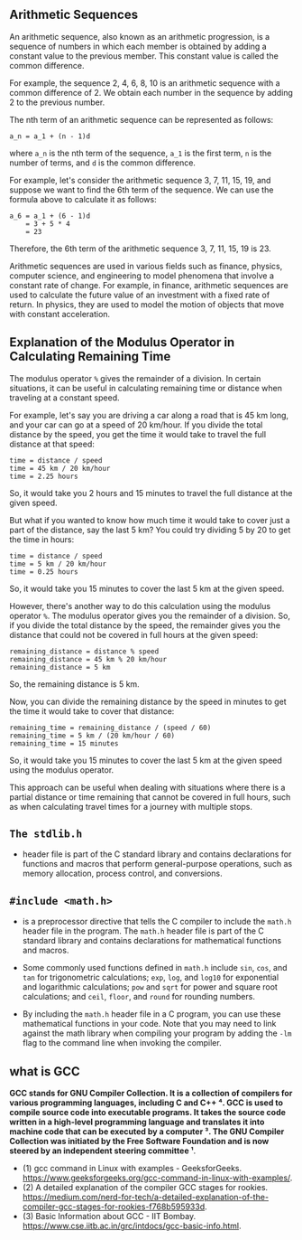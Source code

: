 ## Arithmetic Sequences

An arithmetic sequence, also known as an arithmetic progression, is a sequence of numbers in which each member is obtained by adding a constant value to the previous member. This constant value is called the common difference.

For example, the sequence 2, 4, 6, 8, 10 is an arithmetic sequence with a common difference of 2. We obtain each number in the sequence by adding 2 to the previous number.

The nth term of an arithmetic sequence can be represented as follows: 

```
a_n = a_1 + (n - 1)d
```

where `a_n` is the nth term of the sequence, `a_1` is the first term, `n` is the number of terms, and `d` is the common difference.

For example, let's consider the arithmetic sequence 3, 7, 11, 15, 19, and suppose we want to find the 6th term of the sequence. We can use the formula above to calculate it as follows:

```
a_6 = a_1 + (6 - 1)d
    = 3 + 5 * 4
    = 23
```

Therefore, the 6th term of the arithmetic sequence 3, 7, 11, 15, 19 is 23.

Arithmetic sequences are used in various fields such as finance, physics, computer science, and engineering to model phenomena that involve a constant rate of change. For example, in finance, arithmetic sequences are used to calculate the future value of an investment with a fixed rate of return. In physics, they are used to model the motion of objects that move with constant acceleration.


## Explanation of the Modulus Operator in Calculating Remaining Time

The modulus operator `%` gives the remainder of a division. In certain situations, it can be useful in calculating remaining time or distance when traveling at a constant speed.

For example, let's say you are driving a car along a road that is 45 km long, and your car can go at a speed of 20 km/hour. If you divide the total distance by the speed, you get the time it would take to travel the full distance at that speed:

```
time = distance / speed
time = 45 km / 20 km/hour
time = 2.25 hours
```

So, it would take you 2 hours and 15 minutes to travel the full distance at the given speed.

But what if you wanted to know how much time it would take to cover just a part of the distance, say the last 5 km? You could try dividing 5 by 20 to get the time in hours:

```
time = distance / speed
time = 5 km / 20 km/hour
time = 0.25 hours
```

So, it would take you 15 minutes to cover the last 5 km at the given speed.

However, there's another way to do this calculation using the modulus operator `%`. The modulus operator gives you the remainder of a division. So, if you divide the total distance by the speed, the remainder gives you the distance that could not be covered in full hours at the given speed:

```
remaining_distance = distance % speed
remaining_distance = 45 km % 20 km/hour
remaining_distance = 5 km
```

So, the remaining distance is 5 km.

Now, you can divide the remaining distance by the speed in minutes to get the time it would take to cover that distance:

```
remaining_time = remaining_distance / (speed / 60)
remaining_time = 5 km / (20 km/hour / 60)
remaining_time = 15 minutes
```

So, it would take you 15 minutes to cover the last 5 km at the given speed using the modulus operator.

This approach can be useful when dealing with situations where there is a partial distance or time remaining that cannot be covered in full hours, such as when calculating travel times for a journey with multiple stops.


## `The stdlib.h`
* header file is part of the C standard library and contains declarations for functions and macros that perform general-purpose operations, such as memory allocation, process control, and conversions.

## `#include <math.h>`
* is a preprocessor directive that tells the C compiler to include the `math.h` header file in the program. The `math.h` header file is part of the C standard library and contains declarations for mathematical functions and macros.

* Some commonly used functions defined in `math.h` include `sin`, `cos`, and `tan` for trigonometric calculations; `exp`, `log`, and `log10` for exponential and logarithmic calculations; `pow` and `sqrt` for power and square root calculations; and `ceil`, `floor`, and `round` for rounding numbers.

* By including the `math.h` header file in a C program, you can use these mathematical functions in your code. Note that you may need to link against the math library when compiling your program by adding the `-lm` flag to the command line when invoking the compiler.


## what is GCC

  **GCC stands for **GNU Compiler Collection**. It is a collection of compilers for various programming languages, including C and C++ ⁴. GCC is used to compile source code into executable programs. It takes the source code written in a high-level programming language and translates it into machine code that can be executed by a computer ³. The GNU Compiler Collection was initiated by the Free Software Foundation and is now steered by an independent steering committee ¹**.


* (1) gcc command in Linux with examples - GeeksforGeeks. https://www.geeksforgeeks.org/gcc-command-in-linux-with-examples/.
* (2) A detailed explanation of the compiler GCC stages for rookies. https://medium.com/nerd-for-tech/a-detailed-explanation-of-the-compiler-gcc-stages-for-rookies-f768b595933d.
* (3) Basic Information about GCC - IIT Bombay. https://www.cse.iitb.ac.in/grc/intdocs/gcc-basic-info.html.